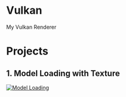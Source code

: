# Vulkan
  My Vulkan Renderer
  
# Projects

## 1. Model Loading with Texture
   [![Model Loading](http://img.youtube.com/vi/W6YLzFhfPsc/0.jpg)](https://youtu.be/W6YLzFhfPsc "Model Loading")
